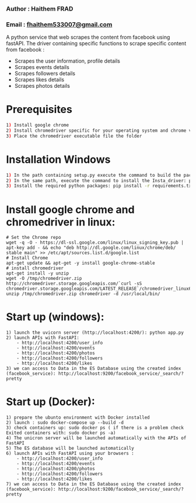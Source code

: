 ### Author : Haithem FRAD
### Email : fhaithem533007@gmail.com

A python service that web scrapes the content from facebook using fastAPI. The driver containing specific functions to scrape specific content from facebook :
- Scrapes the user information, profile details
- Scrapes events details
- Scrapes followers details
- Scrapes likes details
- Scrapes photos details

# Prerequisites
```bash
1) Install google chrome
2) Install chromedriver specific for your operating system and chrome version
3) Place the chromedriver executable file the folder
```

# Installation Windows
```bash
1) In the path containing setup.py execute the command to build the package: python setup.py sdist bdist
2) In the same path, execute the command to install the Insta_driver: pip install .
3) Install the required python packages: pip install -r requirements.txt
```
# Install google chrome and chromedriver in linux:
```
# Set the Chrome repo
wget -q -O - https://dl-ssl.google.com/linux/linux_signing_key.pub | apt-key add - && echo "deb http://dl.google.com/linux/chrome/deb/ stable main" >> /etc/apt/sources.list.d/google.list
# Install Chrome
apt-get update && apt-get -y install google-chrome-stable
# install chromedriver
apt-get install -y unzip
wget -O /tmp/chromedriver.zip http://chromedriver.storage.googleapis.com/`curl -sS chromedriver.storage.googleapis.com/LATEST_RELEASE`/chromedriver_linux64.zip
unzip /tmp/chromedriver.zip chromedriver -d /usr/local/bin/
```

# Start up (windows):
```
1) launch the uvicorn server (http://localhost:4200/): python app.py
2) launch APIs with FastAPI:
    - http://localhost:4200/user_info
    - http://localhost:4200/events
    - http://localhost:4200/photos
    - http://localhost:4200/followers
    - http://localhost:4200/likes
3) we can access to Data in the ES Database using the created index (facebook_service): http://localhost:9200/facebook_service/_search/?pretty
```
# Start up (Docker):
```
1) prepare the ubunto environment with Docker installed
2) launch : sudo docker-compose up --build -d
3) check containers up: sudo docker ps ( if there is a problem check Exited containers with: sudo docker ps -a)
4) The unicron server will be launched automatically with the APIs of FastAPI
5) The ES database will be launched automatically
6) launch APIs with FastAPI using your browsers :
    - http://localhost:4200/user_info
    - http://localhost:4200/events
    - http://localhost:4200/photos
    - http://localhost:4200/followers
    - http://localhost:4200/likes
7) we can access to Data in the ES Database using the created index (facebook_service): http://localhost:9200/facebook_service/_search/?pretty
    
```
